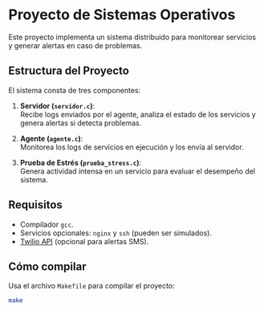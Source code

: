 # Proyecto de Sistemas Operativos

Este proyecto implementa un sistema distribuido para monitorear servicios y generar alertas en caso de problemas.

## Estructura del Proyecto

El sistema consta de tres componentes:
1. **Servidor (`servidor.c`)**:  
   Recibe logs enviados por el agente, analiza el estado de los servicios y genera alertas si detecta problemas.

2. **Agente (`agente.c`)**:  
   Monitorea los logs de servicios en ejecución y los envía al servidor.

3. **Prueba de Estrés (`prueba_stress.c`)**:  
   Genera actividad intensa en un servicio para evaluar el desempeño del sistema.

## Requisitos

- Compilador `gcc`.
- Servicios opcionales: `nginx` y `ssh` (pueden ser simulados).
- [Twilio API](https://www.twilio.com/) (opcional para alertas SMS).

## Cómo compilar

Usa el archivo `Makefile` para compilar el proyecto:

```bash
make
